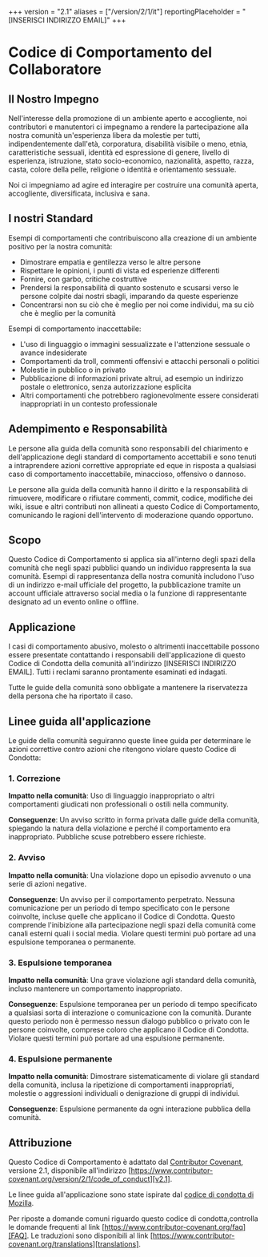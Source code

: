 +++
version = "2.1"
aliases = ["/version/2/1/it"]
reportingPlaceholder = "[INSERISCI INDIRIZZO EMAIL]"
+++

# Codice di Comportamento del Collaboratore

## Il Nostro Impegno

Nell'interesse della promozione di un ambiente aperto e accogliente, noi contributori e manutentori ci impegnamo a rendere la partecipazione alla nostra comunità un'esperienza libera da molestie per tutti, indipendentemente dall'età, corporatura, disabilità visibile o meno, etnia, caratteristiche sessuali, identità ed espressione di genere, livello di esperienza, istruzione, stato socio-economico, nazionalità, aspetto, razza, casta, colore della pelle, religione o identità e orientamento sessuale.

Noi ci impegniamo ad agire ed interagire per costruire una comunità aperta, accogliente, diversificata, inclusiva e sana.

## I nostri Standard

Esempi di comportamenti che contribuiscono alla creazione di un ambiente positivo per la nostra comunità:

* Dimostrare empatia e gentilezza verso le altre persone
* Rispettare le opinioni, i punti di vista ed esperienze differenti
* Fornire, con garbo, critiche costruttive
* Prendersi la responsabilità di quanto sostenuto e scusarsi verso le persone colpite dai nostri sbagli, imparando da queste esperienze
* Concentrarsi non su ciò che è meglio per noi come individui, ma su ciò che è meglio per la comunità

Esempi di comportamento inaccettabile:

* L'uso di linguaggio o immagini sessualizzate e l'attenzione sessuale o avance indesiderate
* Comportamenti da troll, commenti offensivi e attacchi personali o politici
* Molestie in pubblico o in privato
* Pubblicazione di informazioni private altrui, ad esempio un indirizzo postale o elettronico, senza autorizzazione esplicita
* Altri comportamenti che potrebbero ragionevolmente essere considerati inappropriati in un contesto professionale

## Adempimento e Responsabilità

Le persone alla guida della comunità sono responsabili del chiarimento e dell'applicazione degli standard di comportamento accettabili e sono tenuti a intraprendere azioni correttive appropriate ed eque in risposta a qualsiasi caso di comportamento inaccettabile, minaccioso, offensivo o dannoso.

Le persone alla guida della comunità hanno il diritto e la responsabilità di rimuovere, modificare o rifiutare commenti, commit, codice, modifiche dei wiki, issue e altri contributi non allineati a questo Codice di Comportamento, comunicando le ragioni dell'intervento di moderazione quando opportuno.

## Scopo

Questo Codice di Comportamento si applica sia all'interno degli spazi della comunità che negli spazi pubblici quando un individuo rappresenta la sua comunità. Esempi di rappresentanza della nostra comunità includono l'uso di un indirizzo e-mail ufficiale del progetto, la pubblicazione tramite un account ufficiale attraverso social media o la funzione di rappresentante designato ad un evento online o offline.

## Applicazione

I casi di comportamento abusivo, molesto o altrimenti inaccettabile possono essere presentate contattando i responsabili dell'applicazione di questo Codice di Condotta della comunità all'indirizzo [INSERISCI INDIRIZZO EMAIL]. Tutti i reclami saranno prontamente esaminati ed indagati.

Tutte le guide della comunità sono obbligate a mantenere la riservatezza della persona che ha riportato il caso.

## Linee guida all'applicazione

Le guide della comunità seguiranno queste linee guida per determinare le azioni correttive contro azioni che ritengono violare questo Codice di Condotta:

### 1. Correzione

**Impatto nella comunità**: Uso di linguaggio inappropriato o altri comportamenti giudicati non professionali o ostili nella community.

**Conseguenze**: Un avviso scritto in forma privata dalle guide della comunità, spiegando la natura della violazione e perché il comportamento era inappropriato. Pubbliche scuse potrebbero essere richieste.

### 2. Avviso

**Impatto nella comunità**: Una violazione dopo un episodio avvenuto o una serie di azioni negative.

**Conseguenze**: Un avviso per il comportamento perpetrato. Nessuna comunicazione per un periodo di tempo specificato con le persone coinvolte, incluse quelle che applicano il Codice di Condotta. Questo comprende l'inibizione alla partecipazione negli spazi della comunità come canali esterni quali i social media. Violare questi termini può portare ad una espulsione temporanea o permanente.

### 3. Espulsione temporanea

**Impatto nella comunità**: Una grave violazione agli standard della comunità, incluso mantenere un comportamento inappropriato.

**Conseguenze**: Espulsione temporanea per un periodo di tempo specificato a qualsiasi sorta di interazione o comunicazione con la comunità. Durante questo periodo non è permesso nessun dialogo pubblico o privato con le persone coinvolte, comprese coloro che applicano il Codice di Condotta. Violare questi termini può portare ad una espulsione permanente.

### 4. Espulsione permanente

**Impatto nella comunità**: Dimostrare sistematicamente di violare gli standard della comunità, inclusa la ripetizione di comportamenti inappropriati, molestie o aggressioni individuali o denigrazione di gruppi di individui.

**Conseguenze**: Espulsione permanente da ogni interazione pubblica della comunità.

## Attribuzione

Questo Codice di Comportamento è adattato dal [Contributor Covenant][homepage], versione 2.1, disponibile all'indirizzo
[https://www.contributor-covenant.org/version/2/1/code_of_conduct][v2.1].

Le linee guida all'applicazione sono state ispirate dal [codice di condotta di Mozilla][Mozilla CoC].

Per riposte a domande comuni riguardo questo codice di condotta,controlla le domande frequenti al link [https://www.contributor-covenant.org/faq][FAQ]. Le traduzioni sono disponibili al link [https://www.contributor-covenant.org/translations][translations].

[homepage]: https://www.contributor-covenant.org
[v2.1]: https://www.contributor-covenant.org/version/2/1/code_of_conduct
[Mozilla CoC]: https://github.com/mozilla/diversity
[FAQ]: https://www.contributor-covenant.org/faq
[translations]: https://www.contributor-covenant.org/translations
